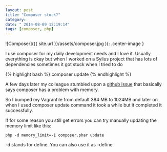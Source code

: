 ```yaml
---
layout: post
title: "Composer stuck?"
category: 
date: " 2014-08-09 12:19:14"
tags: [composer, php]
---
```


![Composer]({{ site.url }}/assets/composer.jpg ){: .center-image }

I use composer for my daily development needs and I love it.
Usually everything is okay but when I worked on a Sylius project that has lots
of dependencies sometimes it got stuck when I tried to do

{% highlight bash  %}
    composer update
{% endhighlight %}

A few days later my colleague stumbled upon a <a title="Composer Issue" href="https://github.com/composer/composer/issues/1898" target="_blank">github issue</a>
that basically says composer has a problem with memory.

So I bumped my Vagranfile from default 384 MB to 1024MB and later on when I used composer update
command it took a while but it completed it successfully.

If for some reason you still get errors you can try manually updating the memory limit like this:

<code>php -d memory_limit=-1 composer.phar update</code>

-d stands for define. You can also use it as -define.